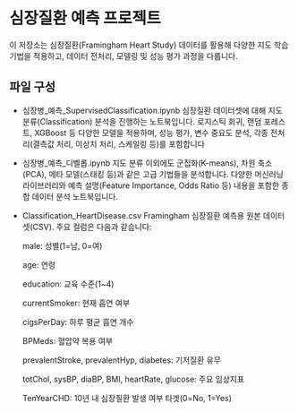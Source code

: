 # 심장질환 예측 프로젝트
이 저장소는 심장질환(Framingham Heart Study) 데이터를 활용해 다양한 지도 학습 기법을 적용하고, 데이터 전처리, 모델링 및 성능 평가 과정을 다룹니다.

## 파일 구성
- 심장병_예측_SupervisedClassification.ipynb
심장질환 데이터셋에 대해 지도 분류(Classification) 분석을 진행하는 노트북입니다. 로지스틱 회귀, 랜덤 포레스트, XGBoost 등 다양한 모델을 적용하며, 성능 평가, 변수 중요도 분석, 각종 전처리(결측값 처리, 이상치 처리, 스케일링 등)를 포함합니다

- 심장병_예측_디벨롭.ipynb
지도 분류 이외에도 군집화(K-means), 차원 축소(PCA), 메타 모델(스태킹 등)과 같은 고급 기법들을 분석합니다. 다양한 머신러닝 라이브러리와 예측 설명(Feature Importance, Odds Ratio 등) 내용을 포함한 종합 데이터 분석 노트북입니다.

- Classification_HeartDisease.csv
Framingham 심장질환 예측용 원본 데이터셋(CSV). 주요 컬럼은 다음과 같습니다:

  male: 성별(1=남, 0=여)
  
  age: 연령
  
  education: 교육 수준(1~4)
  
  currentSmoker: 현재 흡연 여부
  
  cigsPerDay: 하루 평균 흡연 개수
  
  BPMeds: 혈압약 복용 여부
  
  prevalentStroke, prevalentHyp, diabetes: 기저질환 유무
  
  totChol, sysBP, diaBP, BMI, heartRate, glucose: 주요 임상지표
  
  TenYearCHD: 10년 내 심장질환 발생 여부 타겟(0=No, 1=Yes)
